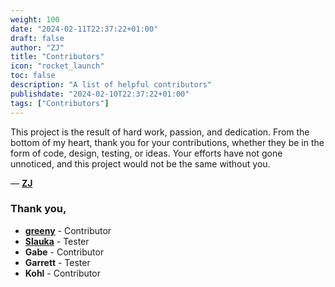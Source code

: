 ```yaml
---
weight: 100
date: "2024-02-11T22:37:22+01:00"
draft: false
author: "ZJ"
title: "Contributors"
icon: "rocket_launch"
toc: false
description: "A list of helpful contributors"
publishdate: "2024-02-10T22:37:22+01:00"
tags: ["Contributors"]
---
```


This project is the result of hard work, passion, and dedication. From the bottom of my heart, thank you for your contributions, whether they be in the form of code, design, testing, or ideas. Your efforts have not gone unnoticed, and this project would not be the same without you.

— [**ZJ**](https://github.com/zeejayym)

### Thank you, 

- [**greeny**](https://github.com/RanomPanda) - Contributor
- [**Slauka**](https://twitter.com/slaukie) - Tester
- **Gabe** - Contributor
- **Garrett** - Tester
- **Kohl** - Contributor